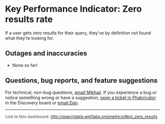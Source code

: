 Key Performance Indicator: Zero results rate
=======

If a user gets zero results for their query, they’ve by definition not found what they’re looking for.

Outages and inaccuracies
------

* None so far!

Questions, bug reports, and feature suggestions
------
For technical, non-bug questions, [email Mikhail](mailto:mpopov@wikimedia.org?subject=Dashboard%20Question). If you experience a bug or notice something wrong or have a suggestion, [open a ticket in Phabricator](https://phabricator.wikimedia.org/maniphest/task/create/?projects=Discovery) in the Discovery board or [email Dan](mailto:dgarry@wikimedia.org?subject=Dashboard%20Question).

<hr style="border-color: gray;">
<p style="font-size: small; color: gray;">
  <strong>Link to this dashboard:</strong>
  <a href="http://searchdata.wmflabs.org/metrics/#kpi_zero_results">
    http://searchdata.wmflabs.org/metrics/#kpi_zero_results
  </a>
</p>
